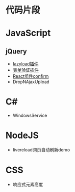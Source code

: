 # 代码片段

# JavaScript

## jQuery
* [lazyload插件](https://github.com/JacksionGT/CodeDemo/tree/master/lazyload)
* [表单验证插件](https://github.com/JacksionGT/CodeDemo/tree/master/validator)
* [React组件confirm](https://github.com/JacksionGT/CodeDemo/blob/master/React组件/)
* DropNAjaxUpload  

# C# 
* WindowsService

# NodeJS
* livereload网页自动刷新demo

# CSS
* 响应式元素高度